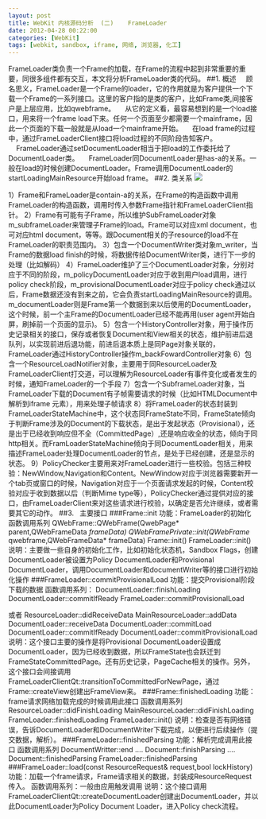 ```yaml
---
layout: post
title: WebKit 内核源码分析  (二)    FrameLoader
date: 2012-04-28 00:22:00
categories: [WebKit]
tags: [webkit, sandbox, iframe, 网络, 浏览器, 化工]
---
```

FrameLoader类负责一个Frame的加载，在Frame的流程中起到非常重要的重要，同很多组件都有交互，本文将分析FrameLoader类的代码。
##1. 概述
    顾名思义，FrameLoader是一个Frame的loader，它的作用就是为客户提供一个下载一个Frame的一系列接口。这里的客户指的是类的客户，比如Frame类,间接客户是上层应用，比如qwebframe。
    从它的定义看，最容易想到的是一个load接口，用来将一个frame load下来。任何一个页面至少都需要一个mainframe，因此一个页面的下载一般就是从load一个mainframe开始。
    在load frame的过程中，通过FrameLoaderClient接口将load过程的不同阶段告知客户。
    FrameLoader通过setDocumentLoader相当于把load的工作委托给了DocumentLoader类。
    FrameLoader同DocumentLoader是has-a的关系。一般在load的时候创建DocumentLoader。Frame调用DocumentLoader的startLoadingMainResource开始load frame。
##2. 类关系
![](http://hi.csdn.net/attachment/201101/29/0_1296265726lr4e.gif)

1）Frame和FrameLoader是contain-a的关系，在Frame的构造函数中调用FrameLoader的构造函数，调用时传入参数Frame指针和FrameLoaderClient指针。
2）Frame有可能有子Frame，所以维护SubFrameLoader对象m_subframeLoader来管理子Frame的load。Frame可以对应xml document，也可对应html document，等等。跟Document相关的子resource的load不在FrameLoader的职责范围内。
3）包含一个DocumentWriter类对象m_writer，当Frame的数据load finish的时候，将数据传给DocumentWriter类，进行下一步的处理（比如解码）
4）FrameLoader维护了三个DocumentLoader对象，分别对应于不同的阶段，m_policyDocumentLoader对应于收到用户load调用，进行policy check阶段，m_provisionalDocumentLoader对应于policy check通过以后，Frame数据还没有到来之前，它会负责startLoadingMainResource的调用。m_documentLoader则是Frame第一个数据到来以后使用的DocumentLoader，这个时候，前一个主Frame的DocumentLoader已经不能再用(user
 agent开始白屏，刷掉前一个页面的显示)。
5）包含一个HistoryController对象，用于操作历史记录相关的接口，保存或者恢复Document和View相关的状态，维护前进后退队列，以实现前进后退功能，前进后退本质上是同Page对象关联的，FrameLoader通过HistoryController操作m_backFowardController对象
6）包含一个ResourceLoadNotifier对象，主要用于同ResourceLoader及FrameLoaderClient打交道，可以理解为ResourceLoader有事件变化或者发生的时候，通知FrameLoader的一个手段
7）包含一个SubframeLoader对象，当FrameLoader下载的Document有子帧需要请求的时候（比如HTMLDocument中解析到iframe 元素），用来处理子帧请求
8）将FrameLoader的状态封装到FrameLoaderStateMachine中，这个状态同FrameState不同，FrameState倾向于判断Frame涉及的Document的下载状态，是出于发起状态（Provisional），还是出于已经收到响应但不全（CommittedPage）,还是响应收全的状态，倾向于同http相关。而FramLoaderStateMachine倾向于同DocumentLoader相关，用来描述FrameLoader处理DocumentLoader的节点，是处于已经创建，还是显示的状态。
9）PolicyChecker主要用来对FrameLoader进行一些校验。包括三种校验：NewWindow,Navigation和Content。NewWindow对应于浏览器需要新开一个tab页或窗口的时候，Navigation对应于一个页面请求发起的时候，Content校验对应于收到数据以后（判断Mime type等），PolicyChecker通过提供对应的接口，由FrameLoaderClient来对这些请求进行校验，以确定是否允许继续，或者需要其它的动作。
##3.   主要接口
###Frame::init
功能：FrameLoader的初始化
函数调用系列
QWebFrame::QWebFrame(QwebPage* parent,QWebFrameData *frameData)
QWebFramePrivate::init(QWebFrame* qwebframe,QWebFrameData* frameData)
Frame::init()
FrameLoader::init()
说明：主要做一些自身的初始化工作，比如初始化状态机，Sandbox Flags，创建DocumentLoader被设置为Policy DocumentLoader和Provisional DocumentLoader，调用DocumentLoader和documentWriter等的接口进行初始化操作
###FrameLoader::commitProvisionalLoad
功能：提交Provisional阶段下载的数据
函数调用系列：
DocumentLoader::finishLoading
DocumentLoader::commitIfReady
FrameLoader::commitProvisionalLoad

或者
ResourceLoader::didReceiveData
MainResourceLoader::addData
DocumentLoader::receiveData
DocumentLoader::commitLoad
DocumentLoader::commitIfReady
DocumentLoader::commitProvisionalLoad
说明：这个接口主要的操作是将Provisional DocumentLoader设置成DocumentLoader，因为已经收到数据，所以FrameState也会跃迁到FrameStateCommittedPage。还有历史记录，PageCache相关的操作。另外，这个接口会间接调用FrameLoaderClientQt::transitionToCommittedForNewPage，通过Frame::createView创建出FrameView来。
###Frame::finishedLoading
功能：frame请求网络加载完成的时候调用此接口
函数调用系列
ResourceLoader::didFinishLoading
MainResourceLoader::didFinishLoading
FrameLoader::finishedLoading
FrameLoader::init()
说明：检查是否有网络错误，告诉DocumentLoader和DocumentWriter下载完成，以便进行后续操作（提交数据，解析）。
###FrameLoader::finishedParsing
功能：解析完成调用此接口
函数调用系列
DocumentWritter::end
….
Document::finishParsing
….
Document::finishedParsing
FrameLoader::finishedParsing
###FrameLoader::load(const ResourceRequest& request,bool lockHistory)
功能：加载一个frame请求，Frame请求相关的数据，封装成ResourceRequest传入。
函数调用系列：一般由应用触发调用
说明：这个接口调用FrameLoaderClientQt::createDocumentLoader创建出DocumentLoader，并以此DocumentLoader为Policy Document Loader，进入Policy check流程。
